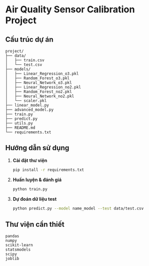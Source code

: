 # Air Quality Sensor Calibration Project

## Cấu trúc dự án
```
project/
├── data/
│   ├── train.csv
│   └── test.csv
├── models/
│   ├── Linear_Regression_o3.pkl
│   ├── Random_Forest_o3.pkl
│   ├── Neural_Network_o3.pkl
│   ├── Linear_Regression_no2.pkl
│   ├── Random_Forest_no2.pkl
│   ├── Neural_Network_no2.pkl
│   └── scaler.pkl
├── linear_model.py
├── advanced_model.py
├── train.py
├── predict.py
├── utils.py
├── README.md
└── requirements.txt
```

## Hướng dẫn sử dụng
1. **Cài đặt thư viện**
   ```bash
   pip install -r requirements.txt
   ```
2. **Huấn luyện & đánh giá**
   ```bash
   python train.py
   ```
3. **Dự đoán dữ liệu test**
   ```bash
   python predict.py --model name_model --test data/test.csv

   ```

## Thư viện cần thiết
```
pandas
numpy
scikit-learn
statsmodels
scipy
joblib
```